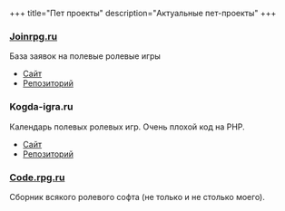 +++
title="Пет проекты"
description="Актуальные пет-проекты"
+++

### [Joinrpg.ru](/larp/joinrpg)
База заявок на полевые ролевые игры
 - [Сайт](https://joinrpg.ru)
 - [Репозиторий](https://github.com/joinrpg/joinrpg-net)

 ### Kogda-igra.ru
Календарь полевых ролевых игр. Очень плохой код на PHP.
 - [Сайт](https://kogda-igra.ru/)
 - [Репозиторий](https://github.com/joinrpg/kogda-igra/)

### [Code.rpg.ru](http://code.rpg.ru)
Сборник всякого ролевого софта (не только и не столько моего).
